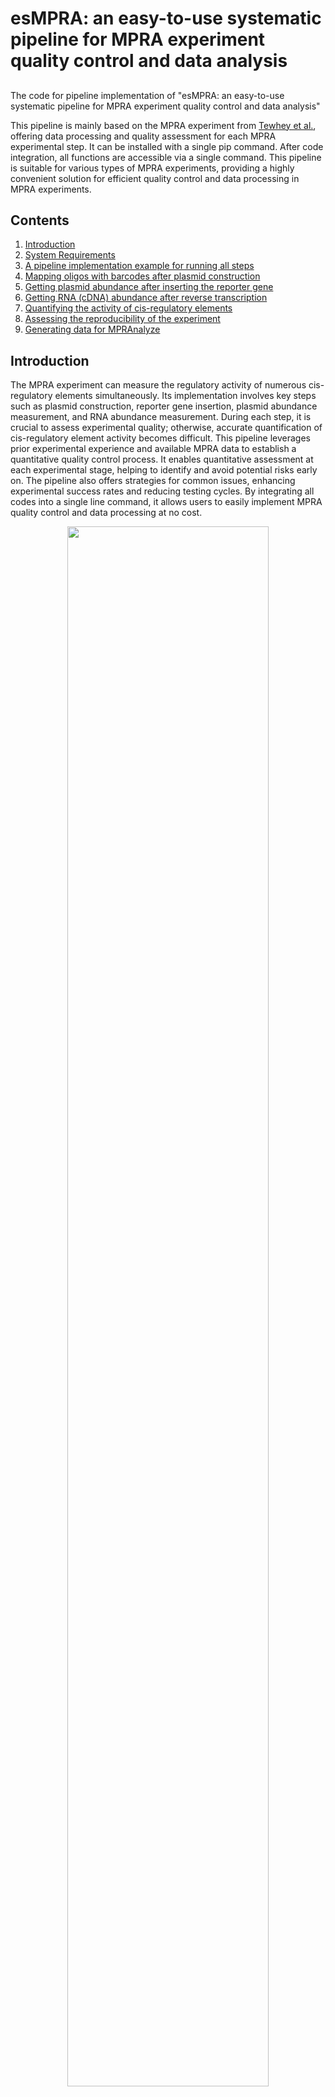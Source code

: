 # esMPRA: an easy-to-use systematic pipeline for MPRA experiment quality control and data analysis
## 
The code for pipeline implementation of "esMPRA: an easy-to-use systematic pipeline for MPRA experiment quality control and data analysis"


This pipeline is mainly based on the MPRA experiment from [Tewhey et al.](https://www.cell.com/fulltext/S0092-8674(16)30421-4), offering data processing and quality assessment for each MPRA experimental step. It can be installed with a single pip command. After code integration, all functions are accessible via a single command. This pipeline is suitable for various types of MPRA experiments, providing a highly convenient solution for efficient quality control and data processing in MPRA experiments.


## Contents
1. [Introduction](#introduction)
2. [System Requirements](#system-requirements)
3. [A pipeline implementation example for running all steps](#overall_pipeline)
3. [Mapping oligos with barcodes after plasmid construction](#step1_oligo_barcode_map)
4. [Getting plasmid abundance after inserting the reporter gene](#step2_get_plasmid_counts)
5. [Getting RNA (cDNA) abundance after reverse transcription](#step3_get_RNA_counts)
6. [Quantifying the activity of cis-regulatory elements](#step4_get_result)
7. [Assessing the reproducibility of the experiment](#step5_compare_diff_rep)
8. [Generating data for MPRAnalyze](#generate_data_for_MPRAnalyze)


## Introduction <a name="introduction">
The MPRA experiment can measure the regulatory activity of numerous cis-regulatory elements simultaneously. Its implementation involves key steps such as plasmid construction, reporter gene insertion, plasmid abundance measurement, and RNA abundance measurement. During each step, it is crucial to assess experimental quality; otherwise, accurate quantification of cis-regulatory element activity becomes difficult. This pipeline leverages prior experimental experience and available MPRA data to establish a quantitative quality control process. It enables quantitative assessment at each experimental stage, helping to identify and avoid potential risks early on. The pipeline also offers strategies for common issues, enhancing experimental success rates and reducing testing cycles. By integrating all codes into a single line command, it allows users to easily implement MPRA quality control and data processing at no cost.

<div align='center'><img align="middle" src="./ref_result/figure.png" width="80%" /><br></div>


## System Requirements <a name="system-requirements">

**Hardware requirements:** 

This package requires only a standard computer with enough RAM to support the in-memory operations.

The test files are from the ENCODE database. All runtime tests below are based on these files. After being organized, they are saved on [ZENODO](https://zenodo.org/records/15034449), and readers can download them for testing or reference.

The reference run time below are measured with CPU: Intel(R) Xeon(R) Gold 6226R CPU @ 2.90GHz.

To verify that the entire esMPRA workflow can be implemented on a low-configuration personal computer, we also conducted tests on a lightweight laptop equipped with a Windows system, 16G RAM, and an Intel (R) Core (TM) i7 - 1065G7 CPU @ 1.30GHz. The runtime will also be provided.

**OS Requirements:** 

The package has been tested on the following system:
- Linux: CentOS 7.8
- Windows 10

The function of this package could be achieved with any OS supporting Python.

**Env Requirements:** 

The package has been tested on the following version of env requirements:
- Python 3.8

Higher version of Python could also support the function of this package.

**Software Dependencies:** 


The pipeline may use [FLASH2](https://github.com/dstreett/FLASH2) besides Python for sequence data processing, which is optional. We recommend installing FLASH2 as it offers better performance and speed. If not installed, provide the --oligo_length parameter when using the step1_oligo_barcode_map function.



**Setup for esMPRA:** 

1. Install Python>=3.7 ref to [Download Python](https://www.python.org/downloads/) or using [Anaconda](https://www.anaconda.com/) by:

    ```
    conda create -n esMPRA python==3.8
    conda activate esMPRA
    ```


2. Install esMPRA using pip (recommended):

    ```
    pip install esMPRA
    ```

    or download this repository and run

    ```
    python setup.py sdist bdist_wheel
    pip install dist/esMPRA-1.0.0-py3-none-any.whl
    ```


3. Install flash2 (optional but suggested):

    We suggest that you install flash2 according to the “INSTALLATION” section here: https://github.com/dstreett/FLASH2. This can improve processing efficiency and quality, and better handle special cases such as particularly long oligo sequences. This step is optional, but we suggest using this tool.



4. Then all the following functions can be implemented via corresponding commands in the command line.




## A pipeline implementation example for running all steps <a name="overall_pipeline">

To help beginners understand the esMPRA workflow faster, we've included a ready-to-run Python scripts named "run_all_steps.py" in the test_scripts folder. This script covers the complete MPRA data processing procedure, allowing users to intuitively learn how to use esMPRA. If users want to test the scripts with our prepared data, they only need to download the pre-arranged test data from ZENODO [(download data)](https://zenodo.org/records/15034449) and unzip it in the test_scripts folder. Then, run the test script using the following command:


    ```
    python run_all_steps.py
    ```

All steps in the MPRA data processing pipeline will be automatically executed. The expected runtime is the sum of the runtimes of the following sections.



## Mapping oligos with barcodes after plasmid construction <a name="step1_oligo_barcode_map">
In the first step of the MPRA experiment, designed oligo sequences are mapped to random barcode sequences. After constructing the plasmid, sequencing is needed to establish the correspondence between oligo and random barcode sequences for subsequent analysis and quantification. The function of "step1_oligo_barcode_map" is to build this correspondence based on sequencing data and output relevant data for quality control.

### 1. Usage
    ```
    step1_oligo_barcode_map --ref_fa /dir/to/fasta/file/of/designed/oligos.fa --read_1 /dir/to/read1/file.fq --read_2 /dir/to/read2/file.fq --run_name name_for_this_run [options]
    ```

This step will generate a directory with suffix '_step1'

### 2. Explanation for parameters

| Name                      | Required  | Type    | Default | Description |
|-----------------------|----------------------|---------|----------|--------|
| --ref_fa                  | True      | str   |        | the directory to the designed oligo library file in fasta format (not including the adapter sequences)     |
| --read_1                  | True      | str   |        | directory to R1 fastq file(s) (.fasta.gz format or .fasta format), sequences in this file are expected to contain the end part of the deigned oligo and the random barcode in reverse complement format; use space to separate multiple files; mitiple files will be processed as merged files     |
| --read_2                  | True      | str   |        | directory to R2 fastq file(s) (.fasta.gz format or .fasta format), sequences in this file are expected contain the start part of the deigned oligo, the order should correspond to the order in read_1; use space to separate multiple files; mitiple files will be processed as merged files    |
| --run_name                | True      | str   |        | the name of this run, allowed to include the specified path.   |
| --oligo_length            | False     | int   | 200       | (required when not using FLASH mode) the length of the designed oligo, if use the FLASH mode, this parameter will be ignored     |
| --use_flash               | False     | action  |       | use FLASH mode, this requires flash2 software installed     |
| --oligo_pre               | False     | str    | GGCCGCTTGACG       | several base paires upstrame the designed oligo, this is used to locate the oligo sequence; if using the protocol by Tewhey et al, the default values can be used directly.    |
| --oligo_after             | False     | str    | CACTGCGGCTCC       | several base paires downstrame the designed oligo, this is used to locate the oligo sequence; if using the protocol by Tewhey et al, the default values can be used directly.     |
| --barcode_pre             | False     | str    | CGAACCTCTAGA       | several base paires upstrame the random barcode, this is used to locate the random barcode; if using the protocol by Tewhey et al, the default values can be used directly.     |
| --quality_threshold       | False     | str    | 30       | quality threshold for the sequencing reads     |
| --barcode_length          | False     | int    | 20       | the length of the random barcode in the experiment     |
| --min_barcode_per_oligo   | False     | int    | 3       | an oligo was qualified only when it was assigned with more than this count of barcode    |
| --flash_read_len          | False     | int    | 250       | average read length passed to flash2     |
| --flash_frag_len          | False     | int    | 274       | fragment length passed to flash2    |
| --flash_threads           | False     | int    | 30       | number of worker threads passed to flash2     |


### 3. Quality control

The "qc_step1" function can realize quality control for this experimental step's results. Using the same run_name as in "step1_oligo_barcode_map" to automatically fetch relevant data and generate a quality control report.

    ```
    qc_step1 --run_name name_for_this_run(same as in step1_oligo_barcode_map)
    ```


The most important parameters in the quality control report are the key parameter evaluation and relevant result images on the first page. If the "Risk Level" in the evaluation is "checked OK", the parameter meets the quality control requirements. A "Medium Risk" indicates a potential quality risk, but 1 - 2 such risks are acceptable. If there are many "Medium Risk" or any "High Risk", there are obvious problems in this experimental step, and you should check and adjust the experiment according to the reference text. 
<div align='center'><img align="middle" src="./ref_result/qc1_1.jpg" width="50%" /><br></div>

Besides the evaluation results, key images also need attention. 

<div align='center'><img align="middle" src="./ref_result/qc1_2.jpg" width="40%" /><br></div>

Users should check for abnormalities according to the image descriptions and take measures to eliminate risks. 

<div align='center'><img align="middle" src="./ref_result/qc1_3.jpg" width="30%" /><br></div>


In addition, there are Additional Quality Control Metrics for auxiliary judgment and assessment of experimental effects, which users can refer to the related reference.

<div align='center'><img align="middle" src="./ref_result/qc1_4.jpg" width="50%" /><br></div>

This step will generate a file with suffix '_step1.pdf'

### 4. Examples for step1_oligo_barcode_map and quality control

We provide ready-to-run Python code for debugging and reference in the test_scripts folder. Before running the test scripts, users need to download the pre-arranged test data from ZENODO [(download data)](https://zenodo.org/records/15034449) and unzip it in the test_scripts folder. Then, run the test script using the following command:


    ```
    python run_step1.py
    ```


Reference run time for this step: 1:01:50, 235% CPU-Util. See the reference running result in the qc_report_for_step1.pdf file within the ref_result folder.

If you haven't installed flash2, you'll need to replace the "--use_flash" command in the script with "--oligo_length 200".

Reference run time for this step (not flash mode): 1:37:07, 99% CPU-Util
Reference run time on the lightweight laptop (not flash mode): 2:11:00, ~35% CPU-Util




## Getting plasmid abundance after inserting the reporter gene <a name="step2_get_plasmid_counts">
After mapping the oligos to the random barcodes, the reporter gene needs to be inserted into the plasmid. After the reporter gene is inserted, another round of sequencing is required to quantify the abundance of the plasmid, which will be used for the quantitative analysis of the activity of cis-regulatory elements. "step2_get_plasmid_counts" quantifies the abundance of each barcode in the plasmid based on this sequencing data and outputs relevant data for quality control. This step needs to be performed based on the completion of step1_oligo_barcode_map.

### 1. Usage
    ```
    step2_get_plasmid_counts --read_1 /dir/to/read1/file.fq --run_name name_for_this_run [options]
    ```

This step will generate a directory with suffix '_step2'

### 2. Explanation for parameters

| Name                      | Required  | Type    | Default | Description |
|-----------------------|----------------------|---------|----------|--------|
| --read_1                  | True      | str   |        | directory to R1 fastq file(s) (.fasta.gz format or .fasta format), sequences in this file are expected to contain the random barcode in reverse complement format; use space to separate multiple files; mitiple files will be processed as merged files     |
| --run_name                  | True      | str   |        | the name of this run, allowed to include the specified path     |
| --run_name_step1                  | False      | str   |   same as --run_name     | the name of used run in step1, default is the same as the run name in this step    |
| --barcode_after                  | False      | str   |   TCTAGA     | several base paires downstrame the random barcode, this is used to locate the random barcode    |
| --min_barcode_per_oligo                | False      | int   |   3     | an oligo was qualified only when it was assigned with more than this count of barcode   |
| --barcode_length            | False     | int   | 20       | the length of the random barcode in the experiment     |
| --quality_threshold            | False     | int   | 30       | quality threshold for the sequencing reads     |
| --position_mode               | False     | action  |       | use position mode, if use this mode, the barcode will be located according to the rela_position parameter     |
| --rela_position               | False     | int    | 0       | (required when using position mode) the start potision of the barcode in the read_1 file    |

### 3. Quality control

The "qc_step2" function can realize quality control for this experimental step's results. Using the same run_name as in "step2_get_plasmid_counts" to automatically fetch relevant data and generate a quality control report.

    ```
    qc_step2 --run_name name_for_this_run(same as in step2_get_plasmid_counts)
    ```


The most important parameters in the quality control report are the key parameter evaluation and relevant result images on the first page. If the "Risk Level" in the evaluation is "checked OK", the parameter meets the quality control requirements. A "Medium Risk" indicates a potential quality risk, but 1 - 2 such risks are acceptable. If there are many "Medium Risk" or any "High Risk", there are obvious problems in this experimental step, and you should check and adjust the experiment according to the reference text. 
<div align='center'><img align="middle" src="./ref_result/qc2_1.jpg" width="50%" /><br></div>

Besides the evaluation results, key images also need attention. 

<div align='center'><img align="middle" src="./ref_result/qc2_2.jpg" width="40%" /><br></div>

Users should check for abnormalities according to the image descriptions and take measures to eliminate risks. 

<div align='center'><img align="middle" src="./ref_result/qc2_3.jpg" width="30%" /><br></div>


In addition, there are Additional Quality Control Metrics for auxiliary judgment and assessment of experimental effects, which users can refer to the related reference.

<div align='center'><img align="middle" src="./ref_result/qc2_4.jpg" width="50%" /><br></div>

<div align='center'><img align="middle" src="./ref_result/qc2_5.jpg" width="50%" /><br></div>

This step will generate a file with suffix '_step2.pdf'

### 4. Examples for step2_get_plasmid_counts and quality control

We provide ready-to-run Python code for debugging and reference in the test_scripts folder. Before running the test scripts, users need to download the pre-arranged test data from ZENODO [(download data)](https://zenodo.org/records/15034449) and unzip it in the test_scripts folder. Then, run the test script using the following command:


    ```
    python run_step2.py
    ```

This script includes instructions for running step2_get_plasmid_counts and conducting the corresponding quality control. Additionally, there is a parallel experiment for subsequent reproducibility analysis.

Reference run time for this step: 44:40, 101% CPU-Util. See the reference running result in the qc_report_for_step2.pdf file within the ref_result folder.

Reference run time on the lightweight laptop: 51:09, ~35% CPU-Util


## Getting RNA (cDNA) abundance after reverse transcription <a name="step3_get_RNA_counts">
After the insertion of the reporter gene and the determination of plasmid abundance, reverse transcription and sequencing of cDNA are required to quantify the abundance of the transcribed RNA. This RNA abundance, together with plasmid abundance, is used to calculate the activity of cis-regulatory elements. The script “step3_get_RNA_counts” quantifies the abundance of each barcode in cDNA based on the sequencing data from this step and outputs relevant data for quality control.

### 1. Usage
    ```
    step3_get_RNA_counts --read_1 /dir/to/read1/file.fq --run_name name_for_this_run [options]
    ```

This step will generate a directory with suffix '_step3'

### 2. Explanation for parameters

| Name                      | Required  | Type    | Default | Description |
|-----------------------|----------------------|---------|----------|--------|
| --read_1                  | True      | str   |        | directory to R1 fastq file(s) (.fasta.gz format or .fasta format), sequences in this file are expected to contain the random barcode in reverse complement format; use space to separate multiple files; mitiple files will be processed as merged files     |
| --run_name                  | True      | str   |        | the name of this run, allowed to include the specified path     |
| --run_name_step1                  | False      | str   |   same as --run_name     | the name of used run in step1, default is the same as the run name in this step    |
| --barcode_after                  | False      | str   |   TCTAGA     | several base paires downstrame the random barcode, this is used to locate the random barcode    |
| --min_barcode_per_oligo                | False      | int   |   3     | an oligo was qualified only when it was assigned with more than this count of barcode   |
| --quality_threshold            | False     | int   | 20       | the length of the random barcode in the experiment     |
| --barcode_length            | False     | int   | 30       | quality threshold for the sequencing reads     |
| --position_mode               | False     | action  |       | use position mode, if use this mode, the barcode will be located according to the rela_position parameter     |
| --rela_position               | False     | int    | 0       | (required when using position mode) the start potision of the barcode in the read_1 file    |

### 3. Quality control

The "qc_step3" function can realize quality control for this experimental step's results. Using the same run_name as in "step3_get_RNA_counts" to automatically fetch relevant data and generate a quality control report.

    ```
    qc_step3 --run_name name_for_this_run(same as in step3_get_RNA_counts)
    ```


The most important parameters in the quality control report are the key parameter evaluation and relevant result images on the first page. If the "Risk Level" in the evaluation is "checked OK", the parameter meets the quality control requirements. A "Medium Risk" indicates a potential quality risk, but 1 - 2 such risks are acceptable. If there are many "Medium Risk" or any "High Risk", there are obvious problems in this experimental step, and you should check and adjust the experiment according to the reference text. 
<div align='center'><img align="middle" src="./ref_result/qc3_1.jpg" width="50%" /><br></div>

Besides the evaluation results, key images also need attention. 

<div align='center'><img align="middle" src="./ref_result/qc3_2.jpg" width="40%" /><br></div>

Users should check for abnormalities according to the image descriptions and take measures to eliminate risks. 

<div align='center'><img align="middle" src="./ref_result/qc3_3.jpg" width="30%" /><br></div>


In addition, there are Additional Quality Control Metrics for auxiliary judgment and assessment of experimental effects, which users can refer to the related reference.

<div align='center'><img align="middle" src="./ref_result/qc3_4.jpg" width="50%" /><br></div>

<div align='center'><img align="middle" src="./ref_result/qc3_5.jpg" width="50%" /><br></div>

This step will generate a file with suffix '_step3.pdf'

### 4. Examples for step3_get_RNA_counts and quality control

We provide ready-to-run Python code for debugging and reference in the test_scripts folder. Before running the test scripts, users need to download the pre-arranged test data from ZENODO [(download data)](https://zenodo.org/records/15034449) and unzip it in the test_scripts folder. Then, run the test script using the following command:


    ```
    python run_step3.py
    ```

This script includes instructions for running step3_get_RNA_counts and conducting the corresponding quality control. Additionally, there is a parallel experiment for subsequent reproducibility analysis.

Reference run time for this step: 57:41, 100% CPU-Util. See the reference running result in the qc_report_for_step3.pdf file within the ref_result folder.

Reference run time on the lightweight laptop: 67:29, ~35% CPU-Util


## Quantifying the activity of cis-regulatory elements <a name="step4_get_result">
After completing the mapping of the correspondence between oligos and random barcodes, and the quantification of plasmid abundance and RNA abundance, the activity of cis-regulatory elements can be calculated. The "step4_get_result" script achieves the final quantification of cis-regulatory elements activity based on the results of the preceding steps and provides reference quality control metrics.This step needs to be performed based on the completion of step1_oligo_barcode_map, step2_get_plasmid_counts, and step3_get_RNA_counts.


### 1. Usage
    ```
    step4_get_result --ref_fa --run_name name_for_this_run [options]
    ```

This step will generate a directory with suffix '_step4'. The file "exp_values.tsv" in this folder represents the final quantified activity of the cis-regulatory elements.

### 2. Explanation for parameters

| Name                      | Required  | Type    | Default | Description |
|-----------------------|----------------------|---------|----------|--------|
| --ref_fa                  | True      | str   |        | the directory to the designed oligo library file in fasta format (not including the adapter sequences)     |
| --run_name                  | True      | str   |        | the name of this run, allowed to include the specified path     |
| --run_name_step1                  | False      | str   |   same as --run_name     | the name of used run in step1, default is the same as the run name in this step    |
| --run_name_step2                  | False      | str   |   same as --run_name     | the name of used run in step2, default is the same as the run name in this step    |
| --run_name_step3                  | False      | str   |   same as --run_name     | the name of used run in step3, default is the same as the run name in this step    |
| --norm_counts                | False      | int   |   1000000  | estimated counts for normalization   |
| --thresh_for_plm           | False     | int   | 1       | threshold for min plasmid counts, only barcodes with read counts more than (or equal to) this value will be reserved     |
| --thresh_for_rna           | False     | int   | 1       | threshold for min rna counts, only barcodes with read counts more than (or equal to) this value will be reserved     |
| --thresh_for_norm           | False     | int   | 0       | threshold for min normalized counts, only oligos with total normalized counts more than this value will be reserved     |
| --min_barcode_per_oligo           | False     | int   | 3       | an oligo was qualified only when it was assigned with more than (or equal to) this count of valid barcode     |





### 3. Quality control

The "qc_step4" function can realize quality control for this experimental step's results. Using the same run_name as in "step4_get_result" to automatically fetch relevant data and generate a quality control report.

    ```
    qc_step4 --run_name name_for_this_run(same as in step4_get_result)
    ```


In this step, higher values of the first two parameters indicate better results, suggesting a greater number of effective oligos. However, the key quality control parameter is only "PCC_between_plasmid_cDNA." If this parameter is too high, it indicates that the DNA before reverse transcription has not been completely removed. 

<div align='center'><img align="middle" src="./ref_result/qc4_1.jpg" width="50%" /><br></div>

The reference figure also reflects this metric.

<div align='center'><img align="middle" src="./ref_result/qc4_2.jpg" width="40%" /><br></div>


This step will generate a file with suffix '_step4.pdf'

### 4. Examples for step4_get_result and quality control

Because this part no longer corresponds to different steps in the wet lab process compared to step 5, the example scripts for this part and the next part are combined together. We provide ready-to-run Python code for debugging and reference in the test_scripts folder. Users can run the test script using the following command:


    ```
    python run_step4_5.py
    ```

This script includes instructions for running step4_get_result and conducting the corresponding quality control. Additionally, there is a parallel experiment for subsequent reproducibility analysis.

Reference run time for this step: 2:45, 127% CPU-Util. See the reference running result in the qc_report_for_step4.pdf file within the ref_result folder.

Reference run time on the lightweight laptop: 3:41, ~35% CPU-Util


## Assessing the reproducibility of the experiment <a name="step5_compare_diff_rep">
After completing the above steps, the activity of the cis-regulatory elements can be obtained. To assess the reproducibility of the experiment, parallel tests are usually conducted. Here, we provide the function “step5_compare_diff_rep” for parallel testing, which can test the correlation between each pair of results based on multiple parallel experiments.


### 1. Usage
    ```
    step5_compare_diff_rep --run_name name_for_this_run --run_name_step4 name_for_step4_rep1 name_for_step4_rep2 name_for_step4_rep3 ...
    ```

This step will generate a directory with suffix '_step5'. The '.png' file(s) in this folder reflects the relationship between different replications.

<div align='center'><img align="middle" src="./ref_result/example_step5.png" width="50%" /><br></div>

### 2. Explanation for parameters

| Name                      | Required  | Type    | Default | Description |
|-----------------------|----------------------|---------|----------|--------|
| --run_name                  | True      | str   |        | the name of this run, allowed to include the specified path     |
| --run_name_step4                  | True      | str   |       | all names of runs in step4 to be compared    |


### 3. Examples for step5_compare_diff_rep


Because this part no longer corresponds to different steps in the wet lab process compared to step 4, the example scripts for this part and the previous part are combined together. We provide ready-to-run Python code for debugging and reference in the test_scripts folder. Users can run the test script using the following command:


    ```
    python run_step4_5.py
    ```

This script includes instructions for running step5_compare_diff_rep after running step4_get_result and conducting the corresponding quality control.

Reference run time for this step: 2:45, 127% CPU-Util. See the reference running result in the example_step5.png file within the ref_result folder.

Reference run time on the lightweight laptop: 3:41, ~35% CPU-Util

## Generating data for MPRAnalyze <a name="generate_data_for_MPRAnalyze">
In addition to the aforementioned functions, we also provide interfaces for generating the data required for MPRAnalyze, so as to facilitate more in-depth statistical analysis of MPRA data.



### 1. Usage
    ```
    generate_data_for_MPRAnalyse --step1_dir /dir/to/step1 --step2_dir /dir/to/step2 --step3_dir /dir/to/step3 --run_tag tag_for_this_run
    ```

This will generate three files with prefix $tag_for_this_run. These three files are just files required for MPRAnalyze. 


### 2. Explanation for parameters

| Name                      | Required  | Type    | Default | Description |
|-----------------------|----------------------|---------|----------|--------|
| --step1_dir                  | True      | str   |        | the step1 directory where data are used for MPRAnalyze     |
| --step2_dir                  | True      | str   |        | the step2 directory where data are used for MPRAnalyze     |
| --step3_dir                  | True      | str   |        | the step3 directory where data are used for MPRAnalyze     |
| --step4_dir                  | True      | str   |        | the step4 directory where data are used for MPRAnalyze     |
| --run_tag                  | True      | str   |       | tag name used for this run    |


